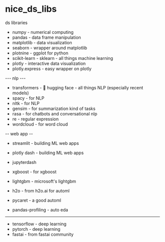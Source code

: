 # nice_ds_libs
ds libraries

* numpy - numerical computing
* pandas - data frame manipulation
* matplotlib - data visualization
* seaborn - wrapper around matplotlib 
* plotnine - ggplot for python
* scikit-learn - sklearn - all things machine learning
* plotly - interactive data visualization 
* plotly.express - easy wrapper on plotly 

--- nlp --- 
* transformers - 🤗 hugging face - all things NLP (especially recent models)
* spacy - for NLP
* nltk - for NLP
* gensim - for summarization kind of tasks
* rasa - for chatbots and conversational nlp
* re - regular expression 
* wordcloud - for word cloud

-- web app -- 

* streamlit - building ML web apps 
* plotly dash - building ML web apps 
* jupyterdash 


* xgboost - for xgboost
* lightgbm - microsoft's lightgbm
* h2o - from h2o.ai for automl
* pycaret - a good automl 
* pandas-profiling - auto eda 

----

* tensorflow - deep learning
* pytorch - deep learning
* fastai - from fastai community 
